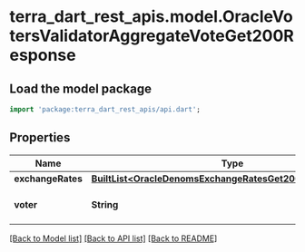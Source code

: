 # terra_dart_rest_apis.model.OracleVotersValidatorAggregateVoteGet200Response

## Load the model package
```dart
import 'package:terra_dart_rest_apis/api.dart';
```

## Properties
Name | Type | Description | Notes
------------ | ------------- | ------------- | -------------
**exchangeRates** | [**BuiltList&lt;OracleDenomsExchangeRatesGet200ResponseInner&gt;**](OracleDenomsExchangeRatesGet200ResponseInner.md) |  | [optional] 
**voter** | **String** | bech32 encoded address | [optional] 

[[Back to Model list]](../README.md#documentation-for-models) [[Back to API list]](../README.md#documentation-for-api-endpoints) [[Back to README]](../README.md)


